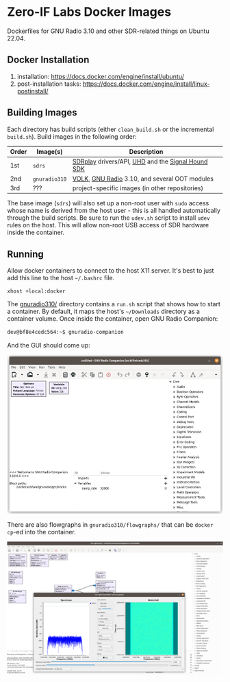 # Zero-IF Labs Docker Images

Dockerfiles for GNU Radio 3.10 and other SDR-related things on Ubuntu 22.04.

## Docker Installation

1. installation: https://docs.docker.com/engine/install/ubuntu/
2. post-installation tasks: https://docs.docker.com/engine/install/linux-postinstall/

## Building Images

Each directory has build scripts (either `clean_build.sh` or the incremental `build.sh`). Build images in the following order:

Order | Image(s) | Description
----- | -------- | -----------
1st | `sdrs` | [SDRplay](https://www.sdrplay.com/products/) drivers/API, [UHD](https://github.com/EttusResearch/uhd) and the [Signal Hound SDK](https://signalhound.com/software/signal-hound-software-development-kit-sdk/)
2nd | `gnuradio310` | [VOLK](https://github.com/gnuradio/volk), [GNU Radio](https://github.com/gnuradio/gnuradio) 3.10, and several OOT modules
3rd | ??? | project-specific images (in other repositories)

The base image (`sdrs`) will also set up a non-root user with `sudo` access whose name is derived from the host user - this is all handled automatically through the build scripts. Be sure to run the `udev.sh` script to install `udev` rules on the host. This will allow non-root USB access of SDR hardware inside the container.

## Running

Allow docker containers to connect to the host X11 server. It's best to just add this line to the host `~/.bashrc` file.
```
xhost +local:docker
```

The [gnuradio310/](gnuradio310/) directory contains a `run.sh` script that shows how to start a container. By default, it maps the host's `~/Downloads` directory as a container volume. Once inside the container, open GNU Radio Companion:

```bash
dev@bf8e4cedc564:~$ gnuradio-companion
```

And the GUI should come up:

![GNU Radio Companion running inside Docker container](images/gnuradio_docker.png)

There are also flowgraphs in `gnuradio310/flowgraphs/` that can be `docker cp`-ed into the container.

![a GNU Radio flowgraph running inside Docker container](images/gnuradio_docker_flowgraph.png)